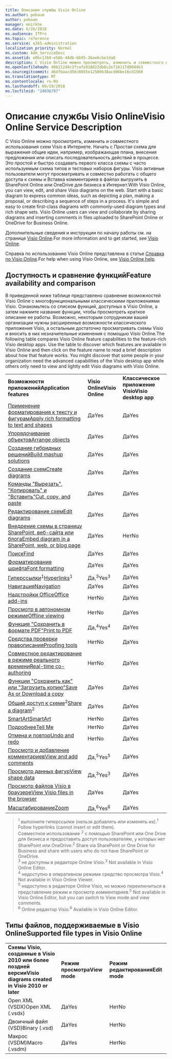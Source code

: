 ```yaml
---
title: Описание службы Visio Online
ms.author: pebaum
author: pebaum
manager: mnirkhe
ms.date: 6/26/2018
ms.audience: ITPro
ms.topic: reference
ms.service: o365-administration
localization_priority: Normal
ms.custom: Adm_ServiceDesc
ms.assetid: e0bc13b9-e56b-44db-bb95-36ae6cbe1da8
description: С Visio Online можно просмотреть, изменить и совместного использования схем Visio в Интернете. Начать с Простая схема для выражения общие идеи, например, изображающая плана, внесения предложения или описать последовательность действий в процессе. Это простой и быстро создавать первого класса схемы с часто используемым схема типов и тестовых наборов фигуры. Visio активные пользователи могут просматривать и совместно работать с общего доступа к схемы и Вставка комментариев в файлах выгрузить в SharePoint Online или OneDrive для бизнеса в Интернет.
ms.openlocfilehash: 40b212d4c3fcafe918d23db6c2e718117d0044b3
ms.sourcegitcommit: d6dfbaacd56c0855e12500b38acd06be16cd1560
ms.translationtype: MT
ms.contentlocale: ru-RU
ms.lasthandoff: 09/19/2018
ms.locfileid: "24036797"
---
```

# <a name="visio-online-service-description"></a><span data-ttu-id="de2da-106">Описание службы Visio Online</span><span class="sxs-lookup"><span data-stu-id="de2da-106">Visio Online Service Description</span></span>

<span data-ttu-id="de2da-p102">С Visio Online можно просмотреть, изменить и совместного использования схем Visio в Интернете. Начать с Простая схема для выражения общие идеи, например, изображающая плана, внесения предложения или описать последовательность действий в процессе. Это простой и быстро создавать первого класса схемы с часто используемым схема типов и тестовых наборов фигуры. Visio активные пользователи могут просматривать и совместно работать с общего доступа к схемы и Вставка комментариев в файлах выгрузить в SharePoint Online или OneDrive для бизнеса в Интернет.</span><span class="sxs-lookup"><span data-stu-id="de2da-p102">With Visio Online, you can view, edit, and share Visio diagrams on the web. Start with a basic diagram to express common ideas, such as depicting a plan, making a proposal, or describing a sequence of steps in a process. It's simple and easy to create first-class diagrams with commonly-used diagram types and rich shape sets. Visio Online users can view and collaborate by sharing diagrams and inserting comments in files uploaded to SharePoint Online or OneDrive for Business Online.</span></span>
  
<span data-ttu-id="de2da-111">Дополнительные сведения и инструкции по началу работы см. на странице [Visio Online](https://products.office.com/en-US/visio/visio-online).</span><span class="sxs-lookup"><span data-stu-id="de2da-111">For more information and to get started, see [Visio Online](https://products.office.com/en-US/visio/visio-online).</span></span>
  
<span data-ttu-id="de2da-112">Справка по использованию Visio Online представлена в статье [Справка по Visio Online](https://go.microsoft.com/fwlink/?linkid=855982).</span><span class="sxs-lookup"><span data-stu-id="de2da-112">For help when using Visio Online, see [Visio Online help](https://go.microsoft.com/fwlink/?linkid=855982).</span></span>
  
## <a name="feature-availability-and-comparison"></a><span data-ttu-id="de2da-113">Доступность и сравнение функций</span><span class="sxs-lookup"><span data-stu-id="de2da-113">Feature availability and comparison</span></span>

<span data-ttu-id="de2da-p103">В приведенной ниже таблице представлено сравнение возможностей Visio Online с многофункциональными классическими приложениями Visio. Ознакомьтесь со списком функций, доступных в Visio Online, а затем нажмите название функции, чтобы просмотреть краткое описание ее работы. Возможно, некоторым сотрудникам вашей организации нужны расширенные возможности классического приложения Visio, а остальным достаточно просматривать схемы Visio и вносить в них незначительные изменения с помощью Visio Online.</span><span class="sxs-lookup"><span data-stu-id="de2da-p103">The following table compares Visio Online feature capabilities to the feature-rich Visio desktop apps. Use the table to discover which features are available in Visio Online and then click on the feature name to read a brief description about how that feature works. You might discover that some people in your organization need the advanced capabilities of the Visio desktop app while others only need to view and lightly edit Visio diagrams with Visio Online.</span></span> 
  
||||
|:-----|:-----|:-----|
|<span data-ttu-id="de2da-117">**Возможности приложений**</span><span class="sxs-lookup"><span data-stu-id="de2da-117">**Application features**</span></span> <br/> |<span data-ttu-id="de2da-118">**Visio Online**</span><span class="sxs-lookup"><span data-stu-id="de2da-118">**Visio Online**</span></span> <br/> |<span data-ttu-id="de2da-119">**Классическое приложение Visio**</span><span class="sxs-lookup"><span data-stu-id="de2da-119">**Visio desktop app**</span></span> <br/> |
|[<span data-ttu-id="de2da-120">Применение форматирования к тексту и фигурам</span><span class="sxs-lookup"><span data-stu-id="de2da-120">Apply rich formatting to text and shapes</span></span>](visio-online.md#BM_1) <br/> |<span data-ttu-id="de2da-121">Да</span><span class="sxs-lookup"><span data-stu-id="de2da-121">Yes</span></span>  <br/> |<span data-ttu-id="de2da-122">Да</span><span class="sxs-lookup"><span data-stu-id="de2da-122">Yes</span></span>  <br/> |
|[<span data-ttu-id="de2da-123">Упорядочивание объектов</span><span class="sxs-lookup"><span data-stu-id="de2da-123">Arrange objects</span></span>](visio-online.md#BM_2) <br/> |<span data-ttu-id="de2da-124">Да</span><span class="sxs-lookup"><span data-stu-id="de2da-124">Yes</span></span>  <br/> |<span data-ttu-id="de2da-125">Да</span><span class="sxs-lookup"><span data-stu-id="de2da-125">Yes</span></span>  <br/> |
|[<span data-ttu-id="de2da-126">Создание гибридных решений</span><span class="sxs-lookup"><span data-stu-id="de2da-126">Build mashup solutions</span></span>](visio-online.md#BM_3) <br/> |<span data-ttu-id="de2da-127">Да</span><span class="sxs-lookup"><span data-stu-id="de2da-127">Yes</span></span>  <br/> |<span data-ttu-id="de2da-128">Да</span><span class="sxs-lookup"><span data-stu-id="de2da-128">Yes</span></span>  <br/> |
|[<span data-ttu-id="de2da-129">Создание схем</span><span class="sxs-lookup"><span data-stu-id="de2da-129">Create diagrams</span></span>](visio-online.md#BM_4) <br/> |<span data-ttu-id="de2da-130">Да</span><span class="sxs-lookup"><span data-stu-id="de2da-130">Yes</span></span>  <br/> |<span data-ttu-id="de2da-131">Да</span><span class="sxs-lookup"><span data-stu-id="de2da-131">Yes</span></span>  <br/> |
|[<span data-ttu-id="de2da-132">Команды "Вырезать", "Копировать" и "Вставить"</span><span class="sxs-lookup"><span data-stu-id="de2da-132">Cut, copy, and paste</span></span>](visio-online.md#BM_5) <br/> |<span data-ttu-id="de2da-133">Да</span><span class="sxs-lookup"><span data-stu-id="de2da-133">Yes</span></span>  <br/> |<span data-ttu-id="de2da-134">Да</span><span class="sxs-lookup"><span data-stu-id="de2da-134">Yes</span></span>  <br/> |
|[<span data-ttu-id="de2da-135">Редактирование схем</span><span class="sxs-lookup"><span data-stu-id="de2da-135">Edit diagrams</span></span>](visio-online.md#BM_6) <br/> |<span data-ttu-id="de2da-136">Да</span><span class="sxs-lookup"><span data-stu-id="de2da-136">Yes</span></span>  <br/> |<span data-ttu-id="de2da-137">Да</span><span class="sxs-lookup"><span data-stu-id="de2da-137">Yes</span></span>  <br/> |
|[<span data-ttu-id="de2da-138">Внедрение схемы в страницу SharePoint, веб-сайта или блога</span><span class="sxs-lookup"><span data-stu-id="de2da-138">Embed diagram in a SharePoint, web, or blog page</span></span>](visio-online.md#BM_7) <br/> |<span data-ttu-id="de2da-139">Да</span><span class="sxs-lookup"><span data-stu-id="de2da-139">Yes</span></span>  <br/> |<span data-ttu-id="de2da-140">Нет</span><span class="sxs-lookup"><span data-stu-id="de2da-140">No</span></span>  <br/> |
|[<span data-ttu-id="de2da-141">Поиск</span><span class="sxs-lookup"><span data-stu-id="de2da-141">Find</span></span>](visio-online.md#BM_8) <br/> |<span data-ttu-id="de2da-142">Да</span><span class="sxs-lookup"><span data-stu-id="de2da-142">Yes</span></span>  <br/> |<span data-ttu-id="de2da-143">Да</span><span class="sxs-lookup"><span data-stu-id="de2da-143">Yes</span></span>  <br/> |
|[<span data-ttu-id="de2da-144">Форматирование шрифта</span><span class="sxs-lookup"><span data-stu-id="de2da-144">Font formatting</span></span>](visio-online.md#BM_9) <br/> |<span data-ttu-id="de2da-145">Да</span><span class="sxs-lookup"><span data-stu-id="de2da-145">Yes</span></span>  <br/> |<span data-ttu-id="de2da-146">Да</span><span class="sxs-lookup"><span data-stu-id="de2da-146">Yes</span></span>  <br/> |
|<span data-ttu-id="de2da-147">[Гиперссылки](visio-online.md#BM_10)<sup>1</sup></span><span class="sxs-lookup"><span data-stu-id="de2da-147">[Hyperlinks](visio-online.md#BM_10)<sup>1</sup></span></span> <br/> |<span data-ttu-id="de2da-148">Да,<sup>3</sup></span><span class="sxs-lookup"><span data-stu-id="de2da-148">Yes<sup>3</sup></span></span> <br/> |<span data-ttu-id="de2da-149">Да</span><span class="sxs-lookup"><span data-stu-id="de2da-149">Yes</span></span>  <br/> |
|[<span data-ttu-id="de2da-150">Навигация</span><span class="sxs-lookup"><span data-stu-id="de2da-150">Navigation</span></span>](visio-online.md#BM_11) <br/> |<span data-ttu-id="de2da-151">Да</span><span class="sxs-lookup"><span data-stu-id="de2da-151">Yes</span></span>  <br/> |<span data-ttu-id="de2da-152">Да</span><span class="sxs-lookup"><span data-stu-id="de2da-152">Yes</span></span>  <br/> |
|[<span data-ttu-id="de2da-153">Надстройки Office</span><span class="sxs-lookup"><span data-stu-id="de2da-153">Office add-ins</span></span>](visio-online.md#BM_12) <br/> |<span data-ttu-id="de2da-154">Нет</span><span class="sxs-lookup"><span data-stu-id="de2da-154">No</span></span>  <br/> |<span data-ttu-id="de2da-155">Да</span><span class="sxs-lookup"><span data-stu-id="de2da-155">Yes</span></span>  <br/> |
|[<span data-ttu-id="de2da-156">Просмотр в автономном режиме</span><span class="sxs-lookup"><span data-stu-id="de2da-156">Offline viewing</span></span>](visio-online.md#BM_13) <br/> |<span data-ttu-id="de2da-157">Нет</span><span class="sxs-lookup"><span data-stu-id="de2da-157">No</span></span>  <br/> |<span data-ttu-id="de2da-158">Да</span><span class="sxs-lookup"><span data-stu-id="de2da-158">Yes</span></span>  <br/> |
|[<span data-ttu-id="de2da-159">Функция "Сохранить в формате PDF"</span><span class="sxs-lookup"><span data-stu-id="de2da-159">Print to PDF </span></span>](visio-online.md#BM_14) <br/> |<span data-ttu-id="de2da-160">Да,<sup>4</sup></span><span class="sxs-lookup"><span data-stu-id="de2da-160">Yes<sup>4</sup></span></span> <br/> |<span data-ttu-id="de2da-161">Да</span><span class="sxs-lookup"><span data-stu-id="de2da-161">Yes</span></span>  <br/> |
|[<span data-ttu-id="de2da-162">Средства проверки правописания</span><span class="sxs-lookup"><span data-stu-id="de2da-162">Proofing tools</span></span>](visio-online.md#BM_15) <br/> |<span data-ttu-id="de2da-163">Нет</span><span class="sxs-lookup"><span data-stu-id="de2da-163">No</span></span>  <br/> |<span data-ttu-id="de2da-164">Да</span><span class="sxs-lookup"><span data-stu-id="de2da-164">Yes</span></span>  <br/> |
|[<span data-ttu-id="de2da-165">Совместное редактирование в режиме реального времени</span><span class="sxs-lookup"><span data-stu-id="de2da-165">Real-time co-authoring</span></span>](visio-online.md#BM_16) <br/> |<span data-ttu-id="de2da-166">Нет</span><span class="sxs-lookup"><span data-stu-id="de2da-166">No</span></span>  <br/> |<span data-ttu-id="de2da-167">Да</span><span class="sxs-lookup"><span data-stu-id="de2da-167">Yes</span></span>  <br/> |
|[<span data-ttu-id="de2da-168">Функции "Сохранить как" или "Загрузить копию"</span><span class="sxs-lookup"><span data-stu-id="de2da-168">Save As or Download a copy</span></span>](visio-online.md#BM_17) <br/> |<span data-ttu-id="de2da-169">Да</span><span class="sxs-lookup"><span data-stu-id="de2da-169">Yes</span></span>  <br/> |<span data-ttu-id="de2da-170">Да</span><span class="sxs-lookup"><span data-stu-id="de2da-170">Yes</span></span>  <br/> |
|<span data-ttu-id="de2da-171">[Общий доступ к схеме](visio-online.md#BM_18)<sup>2</sup></span><span class="sxs-lookup"><span data-stu-id="de2da-171">[Share a diagram](visio-online.md#BM_18)<sup>2</sup></span></span> <br/> |<span data-ttu-id="de2da-172">Да</span><span class="sxs-lookup"><span data-stu-id="de2da-172">Yes</span></span>  <br/> |<span data-ttu-id="de2da-173">Да</span><span class="sxs-lookup"><span data-stu-id="de2da-173">Yes</span></span>  <br/> |
|[<span data-ttu-id="de2da-174">SmartArt</span><span class="sxs-lookup"><span data-stu-id="de2da-174">SmartArt</span></span>](visio-online.md#BM_19) <br/> |<span data-ttu-id="de2da-175">Нет</span><span class="sxs-lookup"><span data-stu-id="de2da-175">No</span></span>  <br/> |<span data-ttu-id="de2da-176">Да</span><span class="sxs-lookup"><span data-stu-id="de2da-176">Yes</span></span>  <br/> |
|[<span data-ttu-id="de2da-177">Подробнее</span><span class="sxs-lookup"><span data-stu-id="de2da-177">Tell Me</span></span>](visio-online.md#BM_20) <br/> |<span data-ttu-id="de2da-178">Нет</span><span class="sxs-lookup"><span data-stu-id="de2da-178">No</span></span>  <br/> |<span data-ttu-id="de2da-179">Да</span><span class="sxs-lookup"><span data-stu-id="de2da-179">Yes</span></span>  <br/> |
|[<span data-ttu-id="de2da-180">Отмена и повтор</span><span class="sxs-lookup"><span data-stu-id="de2da-180">Undo and redo</span></span>](visio-online.md#BM_21) <br/> |<span data-ttu-id="de2da-181">Нет</span><span class="sxs-lookup"><span data-stu-id="de2da-181">No</span></span>  <br/> |<span data-ttu-id="de2da-182">Да</span><span class="sxs-lookup"><span data-stu-id="de2da-182">Yes</span></span>  <br/> |
|[<span data-ttu-id="de2da-183">Просмотр и добавление комментариев</span><span class="sxs-lookup"><span data-stu-id="de2da-183">View and add comments</span></span>](visio-online.md#BM_22) <br/> |<span data-ttu-id="de2da-184">Да,<sup>5</sup></span><span class="sxs-lookup"><span data-stu-id="de2da-184">Yes<sup>5</sup></span></span> <br/> |<span data-ttu-id="de2da-185">Да</span><span class="sxs-lookup"><span data-stu-id="de2da-185">Yes</span></span>  <br/> |
|[<span data-ttu-id="de2da-186">Просмотр данных фигур</span><span class="sxs-lookup"><span data-stu-id="de2da-186">View shape data</span></span>](visio-online.md#BM_23) <br/> |<span data-ttu-id="de2da-187">Да,<sup>3</sup></span><span class="sxs-lookup"><span data-stu-id="de2da-187">Yes<sup>3</sup></span></span> <br/> |<span data-ttu-id="de2da-188">Да</span><span class="sxs-lookup"><span data-stu-id="de2da-188">Yes</span></span>  <br/> |
|[<span data-ttu-id="de2da-189">Просмотр файлов Visio в браузере</span><span class="sxs-lookup"><span data-stu-id="de2da-189">View Visio files in the browser</span></span>](visio-online.md#BM_24) <br/> |<span data-ttu-id="de2da-190">Да</span><span class="sxs-lookup"><span data-stu-id="de2da-190">Yes</span></span>  <br/> |<span data-ttu-id="de2da-191">Да</span><span class="sxs-lookup"><span data-stu-id="de2da-191">Yes</span></span>  <br/> |
|[<span data-ttu-id="de2da-192">Масштабирование</span><span class="sxs-lookup"><span data-stu-id="de2da-192">Zoom</span></span>](visio-online.md#BM_25) <br/> |<span data-ttu-id="de2da-193">Да,<sup>6</sup></span><span class="sxs-lookup"><span data-stu-id="de2da-193">Yes<sup>6</sup></span></span> <br/> |<span data-ttu-id="de2da-194">Да</span><span class="sxs-lookup"><span data-stu-id="de2da-194">Yes</span></span>  <br/> |
   
> <span data-ttu-id="de2da-195"><sup>1</sup> выполните гиперссылки (нельзя добавлять или изменять их).</span><span class="sxs-lookup"><span data-stu-id="de2da-195"><sup>1</sup> Follow hyperlinks (cannot insert or edit them).</span></span> 
<br/><span data-ttu-id="de2da-196">Совместное использование <sup>2</sup> с помощью SharePoint или One Drive для бизнеса и предоставить доступ пользователям, у которых нет SharePoint или OneDrive.</span><span class="sxs-lookup"><span data-stu-id="de2da-196"><sup>2</sup> Share via SharePoint or One Drive for Business and share with users who do not have SharePoint or OneDrive.</span></span> 
<br/> <span data-ttu-id="de2da-197"><sup>3</sup> не доступны в редакторе Online Visio.</span><span class="sxs-lookup"><span data-stu-id="de2da-197"><sup>3</sup> Not available in Visio Online Editor.</span></span>
<br/><span data-ttu-id="de2da-198"><sup>4</sup> недоступно в оперативном режиме средство просмотра Visio.</span><span class="sxs-lookup"><span data-stu-id="de2da-198"><sup>4</sup> Not available in Visio Online Viewer.</span></span> 
<br/><span data-ttu-id="de2da-199"><sup>5</sup> недоступно в редакторе Online Visio, но можно переключиться в представление режим и просмотр комментариев.</span><span class="sxs-lookup"><span data-stu-id="de2da-199"><sup>5</sup> Not available in Visio Online Editor, but you can switch to View mode and view comments.</span></span> 
<br/><span data-ttu-id="de2da-200"><sup>6</sup> Online редактор Visio.</span><span class="sxs-lookup"><span data-stu-id="de2da-200"><sup>6</sup> Available in Visio Online Editor.</span></span> 
  
## <a name="supported-file-types-in-visio-online"></a><span data-ttu-id="de2da-201">Типы файлов, поддерживаемые в Visio Online</span><span class="sxs-lookup"><span data-stu-id="de2da-201">Supported file types in Visio Online</span></span>

||||
|:-----|:-----|:-----|
|<span data-ttu-id="de2da-202">**Схемы Visio, созданные в Visio 2010 или более поздней версии**</span><span class="sxs-lookup"><span data-stu-id="de2da-202">**Visio diagrams created in Visio 2010 or later**</span></span> <br/> |<span data-ttu-id="de2da-203">**Режим просмотра**</span><span class="sxs-lookup"><span data-stu-id="de2da-203">**View mode**</span></span> <br/> |<span data-ttu-id="de2da-204">**Режим редактирования**</span><span class="sxs-lookup"><span data-stu-id="de2da-204">**Edit mode**</span></span> <br/> |
|<span data-ttu-id="de2da-205">Open XML (VSDX)</span><span class="sxs-lookup"><span data-stu-id="de2da-205">Open XML (.vsdx)</span></span>  <br/> |<span data-ttu-id="de2da-206">Да</span><span class="sxs-lookup"><span data-stu-id="de2da-206">Yes</span></span>  <br/> |<span data-ttu-id="de2da-207">Нет</span><span class="sxs-lookup"><span data-stu-id="de2da-207">No</span></span>  <br/> |
|<span data-ttu-id="de2da-208">Двоичный файл (VSD)</span><span class="sxs-lookup"><span data-stu-id="de2da-208">Binary (.vsd)</span></span>  <br/> |<span data-ttu-id="de2da-209">Да</span><span class="sxs-lookup"><span data-stu-id="de2da-209">Yes</span></span>  <br/> |<span data-ttu-id="de2da-210">Нет</span><span class="sxs-lookup"><span data-stu-id="de2da-210">No</span></span>  <br/> |
|<span data-ttu-id="de2da-211">Макрос (VSDM)</span><span class="sxs-lookup"><span data-stu-id="de2da-211">Macro (.vsdm)</span></span>  <br/> |<span data-ttu-id="de2da-212">Да</span><span class="sxs-lookup"><span data-stu-id="de2da-212">Yes</span></span>  <br/> |<span data-ttu-id="de2da-213">Нет</span><span class="sxs-lookup"><span data-stu-id="de2da-213">No</span></span>  <br/> |
   

